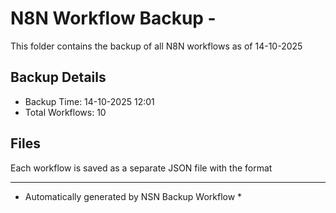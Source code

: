 # N8N Workflow Backup - 
This folder contains the backup of all N8N workflows as of 14-10-2025

## Backup Details
- Backup Time: 14-10-2025 12:01
- Total Workflows: 10

## Files
Each workflow is saved as a separate JSON file with the format

-----------
* Automatically generated by NSN Backup Workflow *